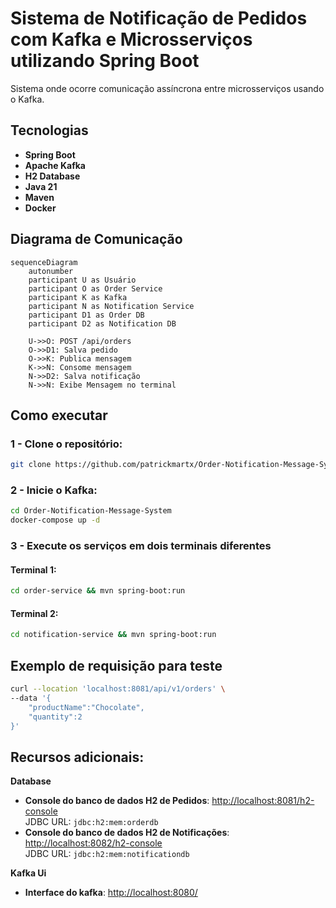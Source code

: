 # Sistema de Notificação de Pedidos com Kafka e Microsserviços utilizando Spring Boot

Sistema onde ocorre comunicação assíncrona entre microsserviços usando o Kafka.


## Tecnologias

- **Spring Boot**
- **Apache Kafka**
- **H2 Database**
- **Java 21**
- **Maven**
- **Docker**

## Diagrama de Comunicação

```mermaid
sequenceDiagram
    autonumber
    participant U as Usuário
    participant O as Order Service
    participant K as Kafka
    participant N as Notification Service
    participant D1 as Order DB
    participant D2 as Notification DB

    U->>O: POST /api/orders
    O->>D1: Salva pedido
    O->>K: Publica mensagem
    K->>N: Consome mensagem
    N->>D2: Salva notificação
    N->>N: Exibe Mensagem no terminal
```
## Como executar

### 1 - Clone o repositório:

```bash
git clone https://github.com/patrickmartx/Order-Notification-Message-System.git
 ```

### 2 - Inicie o Kafka:

```bash
cd Order-Notification-Message-System
docker-compose up -d
```

### 3 - Execute os serviços em dois terminais diferentes

#### Terminal 1:
```bash
cd order-service && mvn spring-boot:run
```

#### Terminal 2:
```bash
cd notification-service && mvn spring-boot:run
```

## Exemplo de requisição para teste

```bash
curl --location 'localhost:8081/api/v1/orders' \
--data '{
    "productName":"Chocolate",
    "quantity":2
}'
```

## Recursos adicionais:

**Database**
- **Console do banco de dados H2 de Pedidos**: [http://localhost:8081/h2-console](http://localhost:8081/h2-console)  
  JDBC URL: `jdbc:h2:mem:orderdb`
- **Console do banco de dados H2 de Notificações**: [http://localhost:8082/h2-console](http://localhost:8082/h2-console)  
  JDBC URL: `jdbc:h2:mem:notificationdb`

**Kafka Ui**
- **Interface do kafka**: [http://localhost:8080/](http://localhost:8080/)

